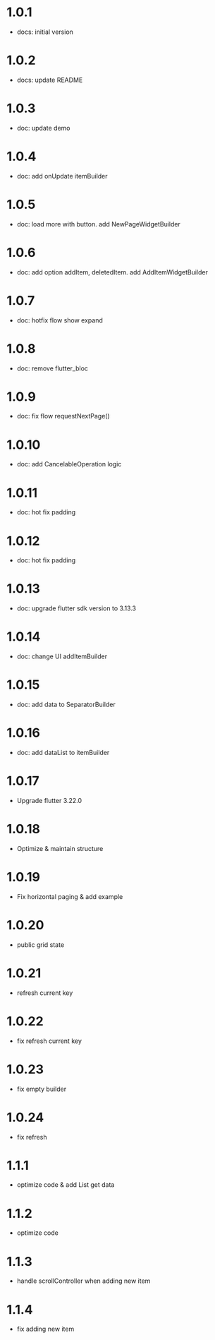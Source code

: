 # 1.0.1
- docs: initial version

# 1.0.2
- docs: update README

# 1.0.3
- doc: update demo

# 1.0.4
- doc: add onUpdate itemBuilder

# 1.0.5
- doc: load more with button. add NewPageWidgetBuilder

# 1.0.6
- doc: add option addItem, deletedItem. add AddItemWidgetBuilder

# 1.0.7
- doc: hotfix flow show expand

# 1.0.8
- doc: remove flutter_bloc

# 1.0.9
- doc: fix flow requestNextPage()

# 1.0.10
- doc: add CancelableOperation logic

# 1.0.11
- doc: hot fix padding

# 1.0.12
- doc: hot fix padding

# 1.0.13
- doc: upgrade flutter sdk version to 3.13.3

# 1.0.14
- doc: change UI addItemBuilder

# 1.0.15
- doc: add data to SeparatorBuilder

# 1.0.16
- doc: add dataList to itemBuilder

# 1.0.17
- Upgrade flutter 3.22.0

# 1.0.18
- Optimize & maintain structure

# 1.0.19
- Fix horizontal paging & add example

# 1.0.20
- public grid state

# 1.0.21
- refresh current key

# 1.0.22
- fix refresh current key

# 1.0.23
- fix empty builder

# 1.0.24
- fix refresh


# 1.1.1
- optimize code & add List<ItemType> get data

# 1.1.2
- optimize code

# 1.1.3
- handle scrollController when adding new item

# 1.1.4
- fix adding new item


